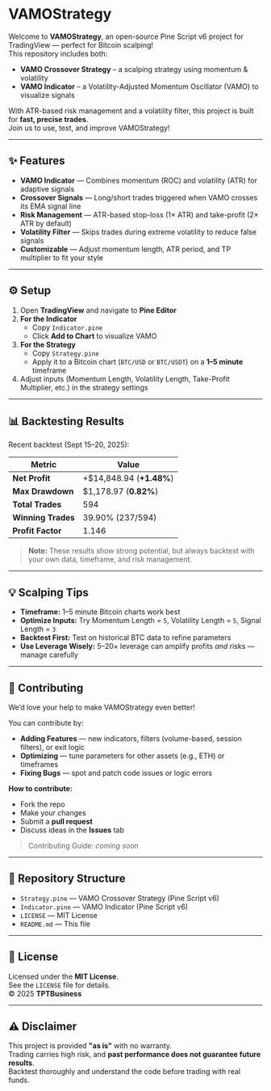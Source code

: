 # VAMOStrategy

Welcome to **VAMOStrategy**, an open-source Pine Script v6 project for TradingView — perfect for Bitcoin scalping!  
This repository includes both:

- **VAMO Crossover Strategy** – a scalping strategy using momentum & volatility  
- **VAMO Indicator** – a Volatility-Adjusted Momentum Oscillator (VAMO) to visualize signals  

With ATR-based risk management and a volatility filter, this project is built for **fast, precise trades**.  
Join us to use, test, and improve VAMOStrategy!

---

## ✨ Features

- **VAMO Indicator** — Combines momentum (ROC) and volatility (ATR) for adaptive signals  
- **Crossover Signals** — Long/short trades triggered when VAMO crosses its EMA signal line  
- **Risk Management** — ATR-based stop-loss (1× ATR) and take-profit (2× ATR by default)  
- **Volatility Filter** — Skips trades during extreme volatility to reduce false signals  
- **Customizable** — Adjust momentum length, ATR period, and TP multiplier to fit your style  

---

## ⚙️ Setup

1. Open **TradingView** and navigate to **Pine Editor**  
2. **For the Indicator**  
   - Copy `Indicator.pine`  
   - Click **Add to Chart** to visualize VAMO  
3. **For the Strategy**  
   - Copy `Strategy.pine`  
   - Apply it to a Bitcoin chart (`BTC/USD` or `BTC/USDT`) on a **1–5 minute** timeframe  
4. Adjust inputs (Momentum Length, Volatility Length, Take-Profit Multiplier, etc.) in the strategy settings  

---

## 📊 Backtesting Results  
Recent backtest (Sept 15–20, 2025):  

| **Metric**       | **Value**                 |
|------------------|-------------------------|
| **Net Profit**   | +$14,848.94 (**+1.48%**) |
| **Max Drawdown** | $1,178.97 (**0.82%**)   |
| **Total Trades** | 594                     |
| **Winning Trades** | 39.90% (237/594)       |
| **Profit Factor** | 1.146                  |

> **Note:** These results show strong potential, but always backtest with your own data, timeframe, and risk management.

---

## 💡 Scalping Tips

- **Timeframe:** 1–5 minute Bitcoin charts work best  
- **Optimize Inputs:** Try Momentum Length = `5`, Volatility Length = `5`, Signal Length = `3`  
- **Backtest First:** Test on historical BTC data to refine parameters  
- **Use Leverage Wisely:** 5–20× leverage can amplify profits *and* risks — manage carefully  

---

## 🤝 Contributing

We’d love your help to make VAMOStrategy even better!  

You can contribute by:  
- **Adding Features** — new indicators, filters (volume-based, session filters), or exit logic  
- **Optimizing** — tune parameters for other assets (e.g., ETH) or timeframes  
- **Fixing Bugs** — spot and patch code issues or logic errors  

**How to contribute:**  
- Fork the repo  
- Make your changes  
- Submit a **pull request**  
- Discuss ideas in the **Issues** tab  

> Contributing Guide: *coming soon*

---

## 📂 Repository Structure

- `Strategy.pine` — VAMO Crossover Strategy (Pine Script v6)  
- `Indicator.pine` — VAMO Indicator (Pine Script v6)  
- `LICENSE` — MIT License  
- `README.md` — This file  

---

## 📜 License

Licensed under the **MIT License**.  
See the `LICENSE` file for details.  
© 2025 **TPTBusiness**

---

## ⚠️ Disclaimer

This project is provided **"as is"** with no warranty.  
Trading carries high risk, and **past performance does not guarantee future results**.  
Backtest thoroughly and understand the code before trading with real funds.

